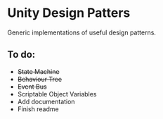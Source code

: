 # Unity Design Patters
Generic implementations of useful design patterns.

## To do:
* ~~State Machine~~
* ~~Behaviour Tree~~
* ~~Event Bus~~
* Scriptable Object Variables
* Add documentation
* Finish readme
